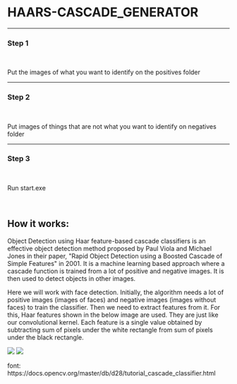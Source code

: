 # HAARS-CASCADE_GENERATOR
<hr/>
<h3>Step 1</h3>
<br/>
<p>Put the images of what you want to identify on the positives folder</p>
<hr/>
<h3>Step 2</h3>
<br/>
<p>Put images of things that are not what you want to identify on negatives folder</p>
<hr/>
<h3>Step 3</h3>
<br/>
<p>Run start.exe</p>
<br/>
<h2>How it works: </h2>
<p>Object Detection using Haar feature-based cascade classifiers is an effective object detection method proposed by Paul Viola and Michael Jones in their paper, "Rapid Object Detection using a Boosted Cascade of Simple Features" in 2001. It is a machine learning based approach where a cascade function is trained from a lot of positive and negative images. It is then used to detect objects in other images.

Here we will work with face detection. Initially, the algorithm needs a lot of positive images (images of faces) and negative images (images without faces) to train the classifier. Then we need to extract features from it. For this, Haar features shown in the below image are used. They are just like our convolutional kernel. Each feature is a single value obtained by subtracting sum of pixels under the white rectangle from sum of pixels under the black rectangle.</p>

<img src="https://docs.opencv.org/master/haar_features.jpg"/>
<img src="https://docs.opencv.org/master/haar.png">
<br/>
<p>font: https://docs.opencv.org/master/db/d28/tutorial_cascade_classifier.html</p>
